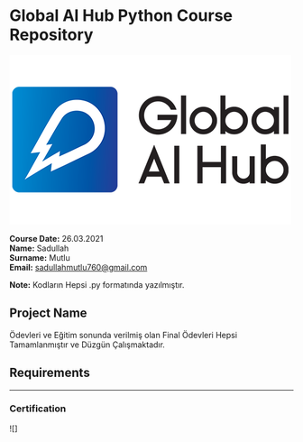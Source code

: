 # Global AI Hub Python Course Repository
![](img/newlogo.png)

**Course Date:** 26.03.2021  
**Name:** Sadullah  
**Surname:** Mutlu  
**Email:** sadullahmutlu760@gmail.com  

**Note:** Kodların Hepsi  .py formatında yazılmıştır.

## Project Name
Ödevleri ve Eğitim sonunda verilmiş olan Final Ödevleri Hepsi Tamamlanmıştır ve Düzgün Çalışmaktadır.

## Requirements

---

### Certification
![]


